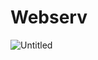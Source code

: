# Webserv
![Untitled](https://github.com/JaeJunday/Webserv/assets/109643814/001ea6ce-c246-467e-a6aa-2d6f1bad6b02)
